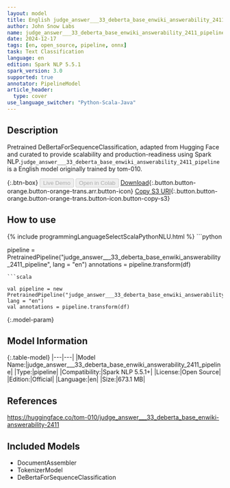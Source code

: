 ```yaml
---
layout: model
title: English judge_answer___33_deberta_base_enwiki_answerability_2411_pipeline pipeline DeBertaForSequenceClassification from tom-010
author: John Snow Labs
name: judge_answer___33_deberta_base_enwiki_answerability_2411_pipeline
date: 2024-12-17
tags: [en, open_source, pipeline, onnx]
task: Text Classification
language: en
edition: Spark NLP 5.5.1
spark_version: 3.0
supported: true
annotator: PipelineModel
article_header:
  type: cover
use_language_switcher: "Python-Scala-Java"
---
```


## Description

Pretrained DeBertaForSequenceClassification, adapted from Hugging Face and curated to provide scalability and production-readiness using Spark NLP.`judge_answer___33_deberta_base_enwiki_answerability_2411_pipeline` is a English model originally trained by tom-010.

{:.btn-box}
<button class="button button-orange" disabled>Live Demo</button>
<button class="button button-orange" disabled>Open in Colab</button>
[Download](https://s3.amazonaws.com/auxdata.johnsnowlabs.com/public/models/judge_answer___33_deberta_base_enwiki_answerability_2411_pipeline_en_5.5.1_3.0_1734405467221.zip){:.button.button-orange.button-orange-trans.arr.button-icon}
[Copy S3 URI](s3://auxdata.johnsnowlabs.com/public/models/judge_answer___33_deberta_base_enwiki_answerability_2411_pipeline_en_5.5.1_3.0_1734405467221.zip){:.button.button-orange.button-orange-trans.button-icon.button-copy-s3}

## How to use



<div class="tabs-box" markdown="1">
{% include programmingLanguageSelectScalaPythonNLU.html %}
```python

pipeline = PretrainedPipeline("judge_answer___33_deberta_base_enwiki_answerability_2411_pipeline", lang = "en")
annotations =  pipeline.transform(df)   

```
```scala

val pipeline = new PretrainedPipeline("judge_answer___33_deberta_base_enwiki_answerability_2411_pipeline", lang = "en")
val annotations = pipeline.transform(df)

```
</div>

{:.model-param}
## Model Information

{:.table-model}
|---|---|
|Model Name:|judge_answer___33_deberta_base_enwiki_answerability_2411_pipeline|
|Type:|pipeline|
|Compatibility:|Spark NLP 5.5.1+|
|License:|Open Source|
|Edition:|Official|
|Language:|en|
|Size:|673.1 MB|

## References

https://huggingface.co/tom-010/judge_answer___33_deberta_base_enwiki-answerability-2411

## Included Models

- DocumentAssembler
- TokenizerModel
- DeBertaForSequenceClassification
